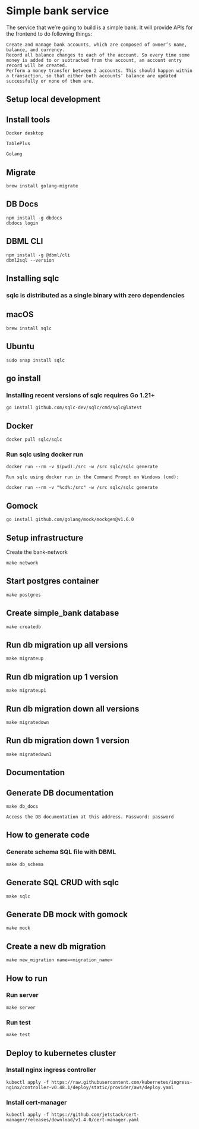 # Simple bank service

The service that we’re going to build is a simple bank. It will provide APIs for the frontend to do following things:

    Create and manage bank accounts, which are composed of owner’s name, balance, and currency.
    Record all balance changes to each of the account. So every time some money is added to or subtracted from the account, an account entry record will be created.
    Perform a money transfer between 2 accounts. This should happen within a transaction, so that either both accounts’ balance are updated successfully or none of them are.

## Setup local development

## Install tools

    Docker desktop

    TablePlus

    Golang

## Migrate

    brew install golang-migrate

## DB Docs

    npm install -g dbdocs
    dbdocs login

## DBML CLI

    npm install -g @dbml/cli
    dbml2sql --version

## Installing sqlc

### sqlc is distributed as a single binary with zero dependencies

## macOS

    brew install sqlc

## Ubuntu

    sudo snap install sqlc

## go install

### Installing recent versions of sqlc requires Go 1.21+

    go install github.com/sqlc-dev/sqlc/cmd/sqlc@latest

## Docker

    docker pull sqlc/sqlc

### Run sqlc using docker run

    docker run --rm -v $(pwd):/src -w /src sqlc/sqlc generate

    Run sqlc using docker run in the Command Prompt on Windows (cmd):

    docker run --rm -v "%cd%:/src" -w /src sqlc/sqlc generate

## Gomock

    go install github.com/golang/mock/mockgen@v1.6.0

## Setup infrastructure

Create the bank-network

    make network

## Start postgres container

    make postgres

## Create simple_bank database

    make createdb

## Run db migration up all versions

    make migrateup

## Run db migration up 1 version

    make migrateup1

## Run db migration down all versions

    make migratedown

## Run db migration down 1 version

    make migratedown1

## Documentation

## Generate DB documentation

    make db_docs

    Access the DB documentation at this address. Password: password

## How to generate code

### Generate schema SQL file with DBML

    make db_schema

## Generate SQL CRUD with sqlc

    make sqlc

## Generate DB mock with gomock

    make mock

## Create a new db migration

    make new_migration name=<migration_name>

## How to run

### Run server

    make server

### Run test

    make test

## Deploy to kubernetes cluster

### Install nginx ingress controller

    kubectl apply -f https://raw.githubusercontent.com/kubernetes/ingress-nginx/controller-v0.48.1/deploy/static/provider/aws/deploy.yaml

### Install cert-manager

    kubectl apply -f https://github.com/jetstack/cert-manager/releases/download/v1.4.0/cert-manager.yaml
